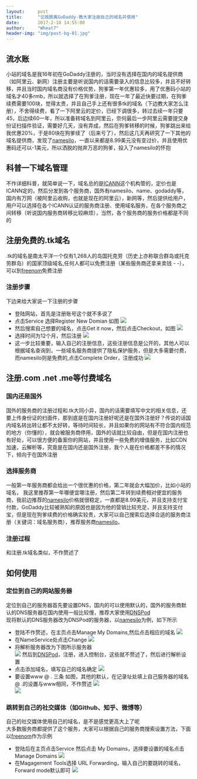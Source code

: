 ```yaml
---
layout:     post   
title:      "记我脱离GoDaddy-教大家注册自己的域名并使用"     
date:       2017-2-18 14:55:00   
author:     "Wheat7"        
header-img: "img/post-bg-01.jpg"
--- 
```



## 流水账
小站的域名是我16年初在GoDaddy注册的，当时没有选择在国内的域名提供商（如阿里云、新网）注册主要是听说国内的话需要录入的信息比较多，并且不好转移，并且当时国内域名商没有价格优势，狗爹第一年优惠较多，用了优惠码小站的域名才40多rmb，所以就选择了在狗爹注册，现在一年了最近快要过期，在狗爹续费需要100块，觉得太贵，并且自己手上还有很多tk的域名（下边教大家怎么注册），不舍得续费，看了一下阿里云的定价，已经下调很多，转过去续一年只要45，后边续60一年，所以准备转域名到阿里云，奈何最后一步阿里云需要提交身份证扫描件验证，需要好几天，没有弄成，然后在狗爹转移的时候，狗爹跳出来给我优惠20%，于是80块在狗爹续了（后来亏了），然后这几天再研究了一下其他的域名提供商，发现了[namesilo](namesilo.com)，一直以来都是8.99美元没有变过价，并且使用优惠码还可以-1美元，所以洒脱的抛弃万恶的狗爹，投入了namesilo的怀抱

## 科普一下域名管理
不作详细科普，就简单说一下，域名总的是[ICANN](https://www.icann.org/)这个机构管的，定价也是ICANN定的，然后分发到各个服务商，国外有namesilo、name、godaddy等，国内有万网（被阿里云收购，也就是现在的阿里云），新网等，然后提供给用户，用户可以选择在各个ICANN认证的服务商注册、使用域名服务，在各个服务商之间转移（听说国内服务商转移比较麻烦），当然，各个服务商的服务价格都是不同的

## 注册免费的.tk域名
.tk的域名是南太平洋一个仅有1,268人的岛国托克劳（历史上亦称联合群岛或托克劳群岛）的国家顶级域名,任何人都可以免费注册（某些服务商还拿来卖钱 - -），可以到[freenom](https://freenom.com)免费注册
### 注册步骤
下边来给大家说一下注册的步骤                
- 登陆网站，首先是注册账号这个就不多说了     
- 点击Service 选择Register New Domian 如图 
![](http://ogzwf5uv0.bkt.clouddn.com/Screen%20Shot%202017-02-17%20at%2017.00.40.png)    
- 然后搜索自己想要的域名，点击Get it now，然后点击Checkout，如图 
![](http://ogzwf5uv0.bkt.clouddn.com/Screen%20Shot%202017-02-17%20at%2017.00.54.png)
- 选择时间为12个月，然后注册
![](http://ogzwf5uv0.bkt.clouddn.com/Screen%20Shot%202017-02-17%20at%2017.01.10.png)         
- 这一步比较重要，输入自己的注册信息，这些注册信息是公开的，其他人可以根据域名查询到，一些域名服务商提供了隐私保护服务，但是大多需要付费，而namesilo则是免费的,点击Complete Order，注册成功
![](http://ogzwf5uv0.bkt.clouddn.com/Screen%20Shot%202017-02-17%20at%2017.02.12.png)

## 注册.com .net .me等付费域名
### 国内还是国外
国外的服务商的注册过程和.tk大同小异，国内的话需要填写中文的相关信息，还要上传身份证的扫面件，那到底是在国内注册好呢还是在国外注册好？传说的话国内域名转出转让都不太好转，等待时间较长，并且如果你的网站有不符合国内规范的地方（你懂的），就会被服务商停用，国外的话就比较自由，但是在国内注册也有好处，可以很方便的备案你的网站，并且使用一些免费的增值服务，比如CDN加速，云解析等，究竟是在国内还是国外注册，我个人是在价格都差不多的情况下，倾向于在国外注册
### 选择服务商
一般第一年服务商都会给出一个很优惠的价格，第二年就会大幅加价，比如小站的域名，
我这里推荐第一年哪便宜哪注册，然后第二年转到续费相对便宜的服务商，我前边推荐的[namesilo](namesilo.com)价格就很稳定，一直都是8.99美元，并且支持支付宝付款，GoDaddy比较被熟知的原因也是因为他的营销比较充足，并且支持支付宝，但是现在狗爹续费的价格确实较贵，大家可以自己搜索后选择合适的服务商注册（关键词：域名服务商），推荐服务商[namesilo](namesilo.com)。
### 注册过程
和注册.tk域名类似，不作赘述了

## 如何使用
### 定位到自己的网站服务器
定位到自己的服务器首先要设置DNS，国内的可以使用默认的，国外的服务商默认的DNS服务器在国内使用一般比较慢，推荐大家使用[DNSPod](https://www.dnspod.cn/)    
现将默认的DNS服务器改为DNSPod的服务器，以[namesilo](namesilo.com)为例，如下所示      
- 登陆不作赘述，在主页点击Manage My Domains,然后点击相应的域名
![](http://ogzwf5uv0.bkt.clouddn.com/Screen%20Shot%202017-02-18%20at%2014.05.22.png) 
- 在NameService处点击Change
![](http://ogzwf5uv0.bkt.clouddn.com/Screen%20Shot%202017-02-18%20at%2014.05.50.png)
- 将解析服务器改为下图所示服务器    
![](http://ogzwf5uv0.bkt.clouddn.com/Screen%20Shot%202017-02-18%20at%2014.05.57.png)
然后到[DNSPod](https://www.dnspod.cn/)，注册，进入控制台，这些就不赘述了，然后进行解析设置      
- 点击添加域名，填写自己的域名确定
![](http://ogzwf5uv0.bkt.clouddn.com/Screen%20Shot%202017-02-18%20at%2014.19.06.png)
- 要设置www @ . 三条 如图，其他的默认，在记录址处填上自己服务器的域名
@ .的设置与www相同，不作赘述 
![](http://ogzwf5uv0.bkt.clouddn.com/Screen%20Shot%202017-02-18%20at%2014.19.35.png)    
![](http://ogzwf5uv0.bkt.clouddn.com/Screen%20Shot%202017-02-18%20at%2014.19.57.png)

### 跳转到自己的社交媒体（如Github、知乎、微博等）
自己的社交媒体使用自己的域名，是不是感觉更高大上了呢    
大多数服务商都提供了这个服务，大家可以根据自己的服务商搜索设置方法，下面以[freenom](https://freenom.com)作为示例      
- 登陆后在主页点击Service 然后点击 My Domains，选择要设置的域名点击Manage Domains
![](http://ogzwf5uv0.bkt.clouddn.com/Screen%20Shot%202017-02-18%20at%2014.22.47.png)
- 在Magagement Tools选择 URL Forwarding，输入自己的要跳转的域名，Forward mode默认即可
![](http://ogzwf5uv0.bkt.clouddn.com/Screen%20Shot%202017-02-18%20at%2014.23.08.png)








